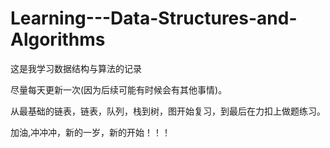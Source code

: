 # Learning---Data-Structures-and-Algorithms
这是我学习数据结构与算法的记录

尽量每天更新一次(因为后续可能有时候会有其他事情)。

从最基础的链表，链表，队列，栈到树，图开始复习，到最后在力扣上做题练习。

加油,冲冲冲，新的一岁，新的开始！！！
